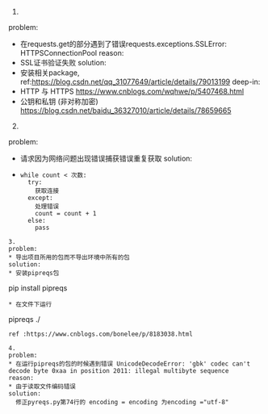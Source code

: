 1.
problem:
* 在requests.get的部分遇到了错误requests.exceptions.SSLError: HTTPSConnectionPool
reason:
* SSL证书验证失败
solution:
* 安装相关package, ref:https://blog.csdn.net/qq_31077649/article/details/79013199
deep-in:
* HTTP 与 HTTPS https://www.cnblogs.com/wqhwe/p/5407468.html
* 公钥和私钥 (非对称加密)  https://blog.csdn.net/baidu_36327010/article/details/78659665

2.
problem:
* 请求因为网络问题出现错误捕获错误重复获取
solution:
* ```
  while count < 次数:
    try:
      获取连接
    except:
      处理错误
      count = count + 1
    else:
      pass
```
3.
problem:
* 导出项目所用的包而不导出环境中所有的包
solution:
* 安装pipreqs包
```
pip install pipreqs
```
* 在文件下运行
```
pipreqs ./
```
ref :https://www.cnblogs.com/bonelee/p/8183038.html

4.
problem:
* 在运行pipreqs的包的时候遇到错误 UnicodeDecodeError: 'gbk' codec can't decode byte 0xaa in position 2011: illegal multibyte sequence
reason:
* 由于读取文件编码错误
solution:
  修正pyreqs.py第74行的 encoding = encoding 为encoding ="utf-8"
